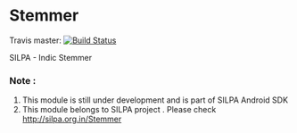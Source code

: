 Stemmer
=======

Travis master: [![Build Status](https://travis-ci.org/SujithVadakkepat/sdk-stemmer.svg?branch=master)](https://travis-ci.org/SujithVadakkepat/sdk-stemmer)

SILPA - Indic Stemmer

### Note :
1. This module is still under development and is part of SILPA Android SDK
2. This module belongs to SILPA project . Please check http://silpa.org.in/Stemmer
